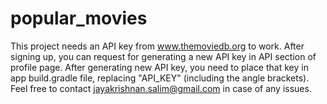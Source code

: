 # popular_movies

This project needs an API key from www.themoviedb.org to work. After signing up, you can request for generating a new API key in API section of profile page.
After generating new API key, you need to place that key in app build.gradle file, replacing "API_KEY" (including the angle brackets). 
Feel free to contact jayakrishnan.salim@gmail.com in case of any issues. 
